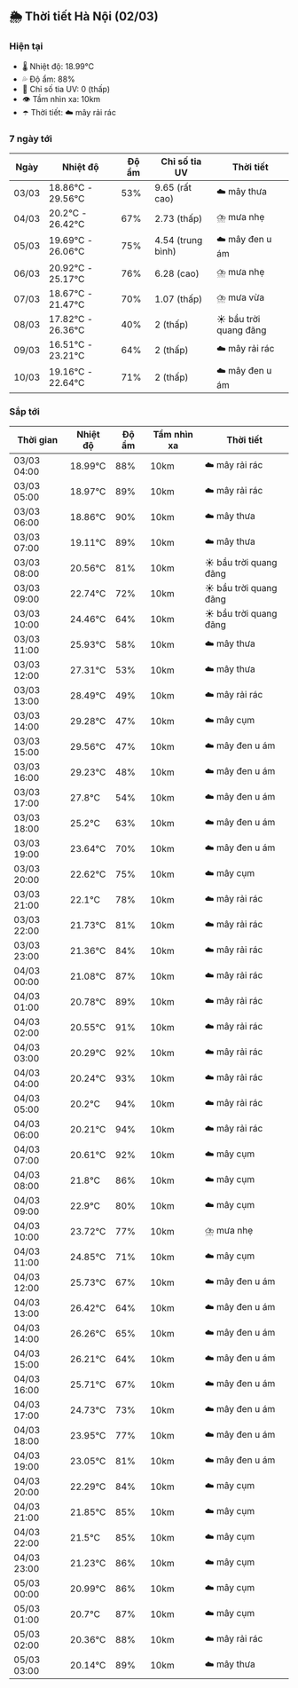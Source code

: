 ## 🌦️ Thời tiết Hà Nội (02/03)

### Hiện tại

- 🌡️ Nhiệt độ: 18.99℃
- 💦 Độ ẩm: 88%
- 🌟 Chỉ số tia UV: 0 (thấp)
- 👁️ Tầm nhìn xa: 10km
- ☂️ Thời tiết: ☁️ mây rải rác

### 7 ngày tới

| Ngày | Nhiệt độ | Độ ẩm | Chỉ số tia UV | Thời tiết |
| --- | --- | --- | --- | --- |
| 03/03 | 18.86℃ - 29.56℃ | 53% | 9.65 (rất cao) | ☁️ mây thưa |
| 04/03 | 20.2℃ - 26.42℃ | 67% | 2.73 (thấp) | ⛈️ mưa nhẹ |
| 05/03 | 19.69℃ - 26.06℃ | 75% | 4.54 (trung bình) | ☁️ mây đen u ám |
| 06/03 | 20.92℃ - 25.17℃ | 76% | 6.28 (cao) | ⛈️ mưa nhẹ |
| 07/03 | 18.67℃ - 21.47℃ | 70% | 1.07 (thấp) | ⛈️ mưa vừa |
| 08/03 | 17.82℃ - 26.36℃ | 40% | 2 (thấp) | ☀️ bầu trời quang đãng |
| 09/03 | 16.51℃ - 23.21℃ | 64% | 2 (thấp) | ☁️ mây rải rác |
| 10/03 | 19.16℃ - 22.64℃ | 71% | 2 (thấp) | ☁️ mây đen u ám |

### Sắp tới

| Thời gian | Nhiệt độ | Độ ẩm | Tầm nhìn xa | Thời tiết |
| --- | --- | --- | --- | --- |
| 03/03 04:00 | 18.99℃ | 88% | 10km | ☁️ mây rải rác |
| 03/03 05:00 | 18.97℃ | 89% | 10km | ☁️ mây rải rác |
| 03/03 06:00 | 18.86℃ | 90% | 10km | ☁️ mây thưa |
| 03/03 07:00 | 19.11℃ | 89% | 10km | ☁️ mây thưa |
| 03/03 08:00 | 20.56℃ | 81% | 10km | ☀️ bầu trời quang đãng |
| 03/03 09:00 | 22.74℃ | 72% | 10km | ☀️ bầu trời quang đãng |
| 03/03 10:00 | 24.46℃ | 64% | 10km | ☀️ bầu trời quang đãng |
| 03/03 11:00 | 25.93℃ | 58% | 10km | ☁️ mây thưa |
| 03/03 12:00 | 27.31℃ | 53% | 10km | ☁️ mây thưa |
| 03/03 13:00 | 28.49℃ | 49% | 10km | ☁️ mây rải rác |
| 03/03 14:00 | 29.28℃ | 47% | 10km | ☁️ mây cụm |
| 03/03 15:00 | 29.56℃ | 47% | 10km | ☁️ mây đen u ám |
| 03/03 16:00 | 29.23℃ | 48% | 10km | ☁️ mây đen u ám |
| 03/03 17:00 | 27.8℃ | 54% | 10km | ☁️ mây đen u ám |
| 03/03 18:00 | 25.2℃ | 63% | 10km | ☁️ mây đen u ám |
| 03/03 19:00 | 23.64℃ | 70% | 10km | ☁️ mây đen u ám |
| 03/03 20:00 | 22.62℃ | 75% | 10km | ☁️ mây cụm |
| 03/03 21:00 | 22.1℃ | 78% | 10km | ☁️ mây rải rác |
| 03/03 22:00 | 21.73℃ | 81% | 10km | ☁️ mây rải rác |
| 03/03 23:00 | 21.36℃ | 84% | 10km | ☁️ mây rải rác |
| 04/03 00:00 | 21.08℃ | 87% | 10km | ☁️ mây rải rác |
| 04/03 01:00 | 20.78℃ | 89% | 10km | ☁️ mây rải rác |
| 04/03 02:00 | 20.55℃ | 91% | 10km | ☁️ mây rải rác |
| 04/03 03:00 | 20.29℃ | 92% | 10km | ☁️ mây rải rác |
| 04/03 04:00 | 20.24℃ | 93% | 10km | ☁️ mây rải rác |
| 04/03 05:00 | 20.2℃ | 94% | 10km | ☁️ mây rải rác |
| 04/03 06:00 | 20.21℃ | 94% | 10km | ☁️ mây rải rác |
| 04/03 07:00 | 20.61℃ | 92% | 10km | ☁️ mây cụm |
| 04/03 08:00 | 21.8℃ | 86% | 10km | ☁️ mây cụm |
| 04/03 09:00 | 22.9℃ | 80% | 10km | ☁️ mây cụm |
| 04/03 10:00 | 23.72℃ | 77% | 10km | ⛈️ mưa nhẹ |
| 04/03 11:00 | 24.85℃ | 71% | 10km | ☁️ mây cụm |
| 04/03 12:00 | 25.73℃ | 67% | 10km | ☁️ mây đen u ám |
| 04/03 13:00 | 26.42℃ | 64% | 10km | ☁️ mây đen u ám |
| 04/03 14:00 | 26.26℃ | 65% | 10km | ☁️ mây đen u ám |
| 04/03 15:00 | 26.21℃ | 64% | 10km | ☁️ mây đen u ám |
| 04/03 16:00 | 25.71℃ | 67% | 10km | ☁️ mây đen u ám |
| 04/03 17:00 | 24.73℃ | 73% | 10km | ☁️ mây đen u ám |
| 04/03 18:00 | 23.95℃ | 77% | 10km | ☁️ mây đen u ám |
| 04/03 19:00 | 23.05℃ | 81% | 10km | ☁️ mây đen u ám |
| 04/03 20:00 | 22.29℃ | 84% | 10km | ☁️ mây cụm |
| 04/03 21:00 | 21.85℃ | 85% | 10km | ☁️ mây cụm |
| 04/03 22:00 | 21.5℃ | 85% | 10km | ☁️ mây cụm |
| 04/03 23:00 | 21.23℃ | 86% | 10km | ☁️ mây cụm |
| 05/03 00:00 | 20.99℃ | 86% | 10km | ☁️ mây cụm |
| 05/03 01:00 | 20.7℃ | 87% | 10km | ☁️ mây cụm |
| 05/03 02:00 | 20.36℃ | 88% | 10km | ☁️ mây rải rác |
| 05/03 03:00 | 20.14℃ | 89% | 10km | ☁️ mây thưa |
